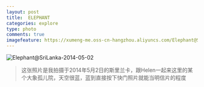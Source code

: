 ```yaml
---
layout: post
title:  ELEPHANT
categories: explore
type: photo
comments: true
imagefeature: https://xumeng-me.oss-cn-hangzhou.aliyuncs.com/Elephant@SriLanka-2014-05-02?x-oss-process=image/resize,p_13
---
```


![Elephant@SriLanka-2014-05-02](https://xumeng-me.oss-cn-hangzhou.aliyuncs.com/Elephant@SriLanka-2014-05-02)

> 这张照片是我拍摄于2014年5月2日的斯里兰卡，跟Helen一起来这里的某个大象孤儿院，天空很蓝，蓝到直接按下快门照片就能当明信片的程度
